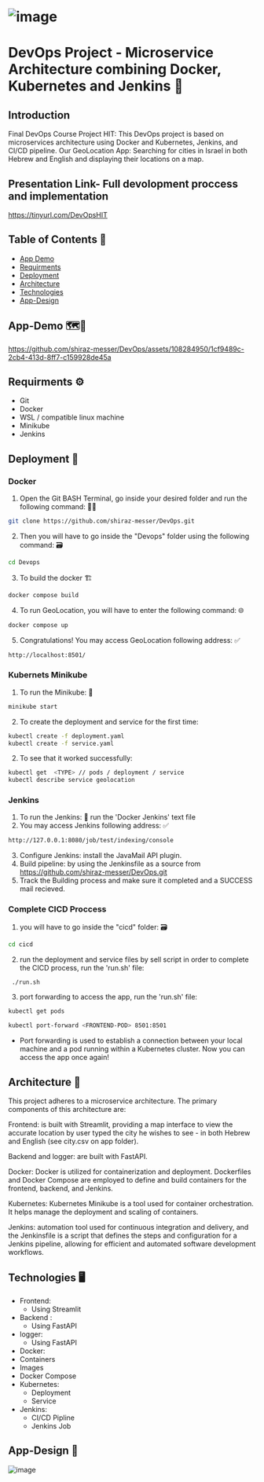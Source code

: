 # ![image](https://user-images.githubusercontent.com/108284950/218310916-06c816d9-47c6-4afe-bb4b-a853b0d09cb1.png)                              
# DevOps Project - Microservice Architecture combining Docker, Kubernetes and Jenkins  🐋


## Introduction
Final DevOps Course Project HIT:
This DevOps project is based on microservices architecture using Docker and Kubernetes, Jenkins, and CI/CD pipeline.
Our  GeoLocation App:
Searching for cities in Israel in both Hebrew and English and displaying their locations on a map.

## Presentation Link- Full devolopment proccess and implementation
https://tinyurl.com/DevOpsHIT

## Table of Contents 📝
- [App Demo](#App-Demo)
- [Requirments](#Requirments)
- [Deployment](#Deployment)
- [Architecture](#Architecture)
- [Technologies](#technologies)
- [App-Design](#App-Design)

## App-Demo 🗺📍
https://github.com/shiraz-messer/DevOps/assets/108284950/1cf9489c-2cb4-413d-8ff7-c159928de45a


## Requirments ⚙️
- Git
-	Docker
-	WSL / compatible linux machine
-	Minikube 
-	Jenkins

## Deployment 🚀

### Docker
1.	Open the Git BASH Terminal, go inside your desired folder and run the following command: 🧑‍💻
```bash
git clone https://github.com/shiraz-messer/DevOps.git
```
2.	Then you will have to go inside the "Devops" folder using the following command: 🗃️
```bash
cd Devops 
```
3.	To build the docker 🏗️
```bash
docker compose build
```
4.	To run GeoLocation, you will have to enter the following command: 🌐
```bash
docker compose up
```
5.	Congratulations! You may access GeoLocation following address: ✅
```bash
http://localhost:8501/
```
###  Kubernets Minikube
1.	To run the Minikube: 🏃
```bash
minikube start
```
2.	To create the deployment and service for the first time:
```bash
kubectl create -f deployment.yaml 
kubectl create -f service.yaml
```
2.	To see that it worked successfully: 
```bash
kubectl get  <TYPE> // pods / deployment / service 
kubectl describe service geolocation 
```
### Jenkins
1.	To run the Jenkins: 🏃
run the 'Docker Jenkins' text file
2.	 You may access Jenkins following address: ✅
```bash
http://127.0.0.1:8080/job/test/indexing/console
```
3.	Configure  Jenkins: 
install the JavaMail API plugin.
4. Build pipeline:
by using the Jenkinsfile as a source from https://github.com/shiraz-messer/DevOps.git
6. Track the Building process and make sure it completed and a SUCCESS mail recieved.

### Complete CICD Proccess
1.	 you will have to go inside the "cicd" folder:  🗃️
```bash
cd cicd 
```
2.	 run the deployment and service files by sell script in order to complete the CICD process,
run the 'run.sh' file:
```bash
 ./run.sh
```
3.	port forwarding to access the app,
run the 'run.sh' file:
```bash
kubectl get pods
```
```bash
kubectl port-forward <FRONTEND-POD> 8501:8501
```
* Port forwarding is used to establish a connection between your local machine and a pod running within a Kubernetes cluster.
Now you can access the app once again!



## Architecture 🚧
This project adheres to a microservice architecture. The primary components of this architecture are:

Frontend: is built with Streamlit, providing a map interface to view the accurate location by user typed the city he wishes to see - in both Hebrew and English (see city.csv on app folder).

Backend and logger: are built with FastAPI.

Docker: Docker is utilized for containerization and deployment. Dockerfiles and Docker Compose are employed to define and build containers for the frontend, backend, and Jenkins.

Kubernetes: Kubernetes Minikube is a tool used for container orchestration. It helps manage the deployment and scaling of containers. 

Jenkins: automation tool used for continuous integration and delivery, and the Jenkinsfile is a script that defines the steps and configuration for a Jenkins pipeline, allowing for efficient and automated software development workflows. 

## Technologies 🖥
- Frontend:
  - Using Streamlit
- Backend :
  - Using FastAPI
- logger:
  - Using FastAPI
-  Docker:
  - Containers
  - Images
  - Docker Compose
- Kubernetes:
  - Deployment
  - Service
- Jenkins:
  - CI/CD Pipline 
  - Jenkins Job

## App-Design 🎨
![image](https://user-images.githubusercontent.com/108284950/218329974-d02f1b26-5b0f-43a9-860a-43f03f63b803.png)




